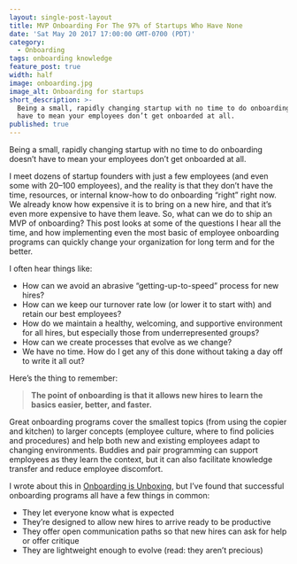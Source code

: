 ```yaml
---
layout: single-post-layout
title: MVP Onboarding For The 97% of Startups Who Have None
date: 'Sat May 20 2017 17:00:00 GMT-0700 (PDT)'
category:
  - Onboarding
tags: onboarding knowledge
feature_post: true
width: half
image: onboarding.jpg
image_alt: Onboarding for startups
short_description: >-
  Being a small, rapidly changing startup with no time to do onboarding doesn’t
  have to mean your employees don’t get onboarded at all.
published: true
---
```


Being a small, rapidly changing startup with no time to do onboarding doesn’t have to mean your employees don’t get onboarded at all.  

I meet dozens of startup founders with just a few employees (and even some with 20–100 employees), and the reality is that they don’t have the time, resources, or internal know-how to do onboarding “right” right now. We already know how expensive it is to bring on a new hire, and that it’s even more expensive to have them leave. So, what can we do to ship an MVP of onboarding?
This post looks at some of the questions I hear all the time, and how implementing even the most basic of employee onboarding programs can quickly change your organization for long term and for the better.  

I often hear things like:
- How can we avoid an abrasive “getting-up-to-speed” process for new hires?
- How can we keep our turnover rate low (or lower it to start with) and retain our best employees?
- How do we maintain a healthy, welcoming, and supportive environment for all hires, but especially those from underrepresented groups?
- How can we create processes that evolve as we change?
- We have no time. How do I get any of this done without taking a day off to write it all out?  

Here’s the thing to remember:  

> **The point of onboarding is that it allows new hires to learn the basics easier, better, and faster.**  

Great onboarding programs cover the smallest topics (from using the copier and kitchen) to larger concepts (employee culture, where to find policies and procedures) and help both new and existing employees adapt to changing environments. Buddies and pair programming can support employees as they learn the context, but it can also facilitate knowledge transfer and reduce employee discomfort.  

I wrote about this in [Onboarding is Unboxing](/blog/onboarding-is-unboxing), but I’ve found that successful onboarding programs all have a few things in common:
- They let everyone know what is expected
- They’re designed to allow new hires to arrive ready to be productive
- They offer open communication paths so that new hires can ask for help or offer critique
- They are lightweight enough to evolve (read: they aren’t precious)


